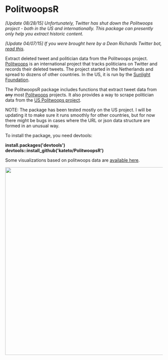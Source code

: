 # PolitwoopsR


<i>[Update 08/28/15] Unfortunately, Twitter has shut down the Politwoops project - both in the US and internationally. This package can presently only help you extract historic content. </i>

<i>[Update 04/07/15] If you were brought here by a Dean Richards Twitter bot, <a href="http://kateto.net/2015/03/deleted-congressional-tweets-the-r-code/#bots">read this</a>.</i>


Extract deleted tweet and politician data from the Politwoops project.
<a href="http://politwoops.com"  target="_blank">Politwoops</a> is an international project that tracks politicians on Twitter and records their deleted tweets. The project started in the Netherlands and spread to dozens of other countries. In the US, it is run by the <a href="http://sunlightfoundation.com/"  target="_blank">Sunlight Foundation</a>. 

The PolitwoopsR package includes functions that extract tweet data from <strike>any</strike> most <a href="http://politwoops.com/"  target="_blank">Politwoops</a> projects. It also provides a way to scrape politician data from the <a href="http://politwoops.sunlightfoundation.com"  target="_blank">US Politwoops project</a>.

NOTE: The package has been tested mostly on the US project. I will be updating it to make sure it runs smoothly for other countries, but for now there might be bugs in cases where the URL or json data structure are formed in an unusual way.

To install the package, you need devtools:
  <p><strong>install.packages('devtools')<br> 
  devtools::install_github('kateto/PolitwoopsR')</strong></p>

Some visualizations based on politwoops data are <a href="http://kateto.net/politwoops" target="_blank">available here</a>.
 
<a href="http://kateto.net/politwoops" target="_blank">
<img src="http://kateto.net/wordpress/wp-content/uploads/2015/03/Politwoops-All-Charts-2015.png" width="600"> </a>
 
